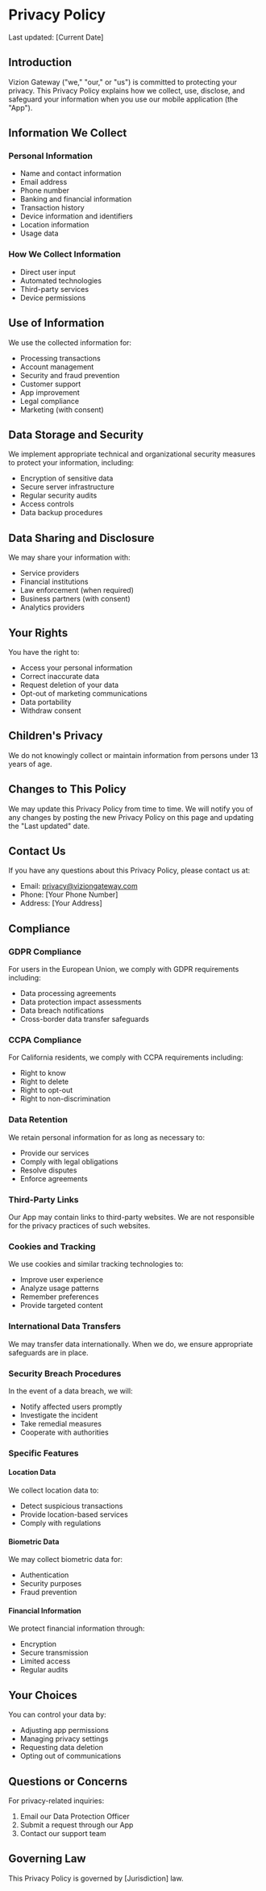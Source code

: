 # Privacy Policy

Last updated: [Current Date]

## Introduction

Vizion Gateway ("we," "our," or "us") is committed to protecting your privacy. This Privacy Policy explains how we collect, use, disclose, and safeguard your information when you use our mobile application (the "App").

## Information We Collect

### Personal Information
- Name and contact information
- Email address
- Phone number
- Banking and financial information
- Transaction history
- Device information and identifiers
- Location information
- Usage data

### How We Collect Information
- Direct user input
- Automated technologies
- Third-party services
- Device permissions

## Use of Information

We use the collected information for:
- Processing transactions
- Account management
- Security and fraud prevention
- Customer support
- App improvement
- Legal compliance
- Marketing (with consent)

## Data Storage and Security

We implement appropriate technical and organizational security measures to protect your information, including:
- Encryption of sensitive data
- Secure server infrastructure
- Regular security audits
- Access controls
- Data backup procedures

## Data Sharing and Disclosure

We may share your information with:
- Service providers
- Financial institutions
- Law enforcement (when required)
- Business partners (with consent)
- Analytics providers

## Your Rights

You have the right to:
- Access your personal information
- Correct inaccurate data
- Request deletion of your data
- Opt-out of marketing communications
- Data portability
- Withdraw consent

## Children's Privacy

We do not knowingly collect or maintain information from persons under 13 years of age.

## Changes to This Policy

We may update this Privacy Policy from time to time. We will notify you of any changes by posting the new Privacy Policy on this page and updating the "Last updated" date.

## Contact Us

If you have any questions about this Privacy Policy, please contact us at:
- Email: privacy@viziongateway.com
- Phone: [Your Phone Number]
- Address: [Your Address]

## Compliance

### GDPR Compliance
For users in the European Union, we comply with GDPR requirements including:
- Data processing agreements
- Data protection impact assessments
- Data breach notifications
- Cross-border data transfer safeguards

### CCPA Compliance
For California residents, we comply with CCPA requirements including:
- Right to know
- Right to delete
- Right to opt-out
- Right to non-discrimination

### Data Retention
We retain personal information for as long as necessary to:
- Provide our services
- Comply with legal obligations
- Resolve disputes
- Enforce agreements

### Third-Party Links
Our App may contain links to third-party websites. We are not responsible for the privacy practices of such websites.

### Cookies and Tracking
We use cookies and similar tracking technologies to:
- Improve user experience
- Analyze usage patterns
- Remember preferences
- Provide targeted content

### International Data Transfers
We may transfer data internationally. When we do, we ensure appropriate safeguards are in place.

### Security Breach Procedures
In the event of a data breach, we will:
- Notify affected users promptly
- Investigate the incident
- Take remedial measures
- Cooperate with authorities

### Specific Features

#### Location Data
We collect location data to:
- Detect suspicious transactions
- Provide location-based services
- Comply with regulations

#### Biometric Data
We may collect biometric data for:
- Authentication
- Security purposes
- Fraud prevention

#### Financial Information
We protect financial information through:
- Encryption
- Secure transmission
- Limited access
- Regular audits

## Your Choices

You can control your data by:
- Adjusting app permissions
- Managing privacy settings
- Requesting data deletion
- Opting out of communications

## Questions or Concerns

For privacy-related inquiries:
1. Email our Data Protection Officer
2. Submit a request through our App
3. Contact our support team

## Governing Law

This Privacy Policy is governed by [Jurisdiction] law. 